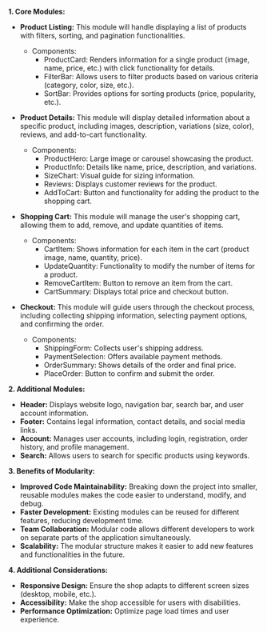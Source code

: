 **1. Core Modules:**

* **Product Listing:** This module will handle displaying a list of products with filters, sorting, and pagination functionalities. 
    * Components: 
        * ProductCard: Renders information for a single product (image, name, price, etc.) with click functionality for details.
        * FilterBar: Allows users to filter products based on various criteria (category, color, size, etc.).
        * SortBar: Provides options for sorting products (price, popularity, etc.).
* **Product Details:** This module will display detailed information about a specific product, including images, description, variations (size, color), reviews, and add-to-cart functionality.
    * Components: 
        * ProductHero: Large image or carousel showcasing the product.
        * ProductInfo: Details like name, price, description, and variations.
        * SizeChart: Visual guide for sizing information.
        * Reviews: Displays customer reviews for the product.
        * AddToCart: Button and functionality for adding the product to the shopping cart.

* **Shopping Cart:** This module will manage the user's shopping cart, allowing them to add, remove, and update quantities of items. 
    * Components: 
        * CartItem: Shows information for each item in the cart (product image, name, quantity, price).
        * UpdateQuantity: Functionality to modify the number of items for a product.
        * RemoveCartItem: Button to remove an item from the cart.
        * CartSummary: Displays total price and checkout button.

* **Checkout:** This module will guide users through the checkout process, including collecting shipping information, selecting payment options, and confirming the order.
    * Components: 
        * ShippingForm: Collects user's shipping address.
        * PaymentSelection: Offers available payment methods.
        * OrderSummary: Shows details of the order and final price.
        * PlaceOrder: Button to confirm and submit the order.

**2. Additional Modules:**

* **Header:** Displays website logo, navigation bar, search bar, and user account information.
* **Footer:** Contains legal information, contact details, and social media links.
* **Account:** Manages user accounts, including login, registration, order history, and profile management.
* **Search:** Allows users to search for specific products using keywords.

**3. Benefits of Modularity:**

* **Improved Code Maintainability:** Breaking down the project into smaller, reusable modules makes the code easier to understand, modify, and debug.
* **Faster Development:** Existing modules can be reused for different features, reducing development time.
* **Team Collaboration:** Modular code allows different developers to work on separate parts of the application simultaneously.
* **Scalability:** The modular structure makes it easier to add new features and functionalities in the future.

**4. Additional Considerations:**

* **Responsive Design:** Ensure the shop adapts to different screen sizes (desktop, mobile, etc.).
* **Accessibility:** Make the shop accessible for users with disabilities.
* **Performance Optimization:** Optimize page load times and user experience.
